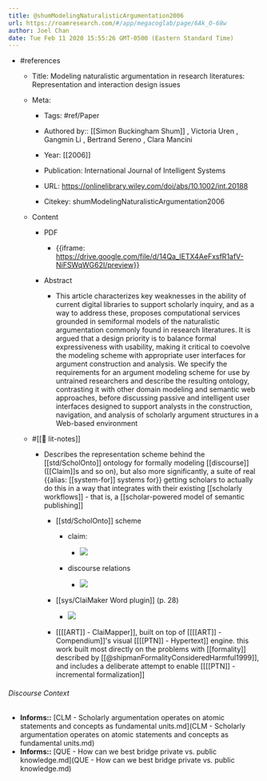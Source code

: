 ```yaml
---
title: @shumModelingNaturalisticArgumentation2006
url: https://roamresearch.com/#/app/megacoglab/page/6Ak_O-68w
author: Joel Chan
date: Tue Feb 11 2020 15:55:26 GMT-0500 (Eastern Standard Time)
---
```


- #references

    - Title: Modeling naturalistic argumentation in research literatures: Representation and interaction design issues

    - Meta:

        - Tags: #ref/Paper

        - Authored by::  [[Simon Buckingham Shum]] ,  Victoria Uren ,  Gangmin Li ,  Bertrand Sereno ,  Clara Mancini

        - Year: [[2006]]

        - Publication: International Journal of Intelligent Systems

        - URL: https://onlinelibrary.wiley.com/doi/abs/10.1002/int.20188

        - Citekey: shumModelingNaturalisticArgumentation2006

    - Content

        - PDF

            - {{iframe: https://drive.google.com/file/d/14Qa_IETX4AeFxsfR1afV-NiFSWqWG62I/preview}}

        - Abstract

            - This article characterizes key weaknesses in the ability of current digital libraries to support scholarly inquiry, and as a way to address these, proposes computational services grounded in semiformal models of the naturalistic argumentation commonly found in research literatures. It is argued that a design priority is to balance formal expressiveness with usability, making it critical to coevolve the modeling scheme with appropriate user interfaces for argument construction and analysis. We specify the requirements for an argument modeling scheme for use by untrained researchers and describe the resulting ontology, contrasting it with other domain modeling and semantic web approaches, before discussing passive and intelligent user interfaces designed to support analysts in the construction, navigation, and analysis of scholarly argument structures in a Web-based environment

    - #[[📝 lit-notes]]

        - Describes the representation scheme behind the [[std/ScholOnto]] ontology for formally modeling [[discourse]] ([[Claim]]s and so on), but also more significantly, a suite of real {{alias: [[system-for]] systems for}} getting scholars to actually do this in a way that integrates with their existing [[scholarly workflows]] - that is, a [[scholar-powered model of semantic publishing]]

            - [[std/ScholOnto]] scheme

                - claim:

                    - ![](https://firebasestorage.googleapis.com/v0/b/firescript-577a2.appspot.com/o/imgs%2Fapp%2Fmegacoglab%2F5aRqLzodZI.png?alt=media&token=8389476c-a263-4f88-84f8-cbd326c88c08)

                - discourse relations

                    - ![](https://firebasestorage.googleapis.com/v0/b/firescript-577a2.appspot.com/o/imgs%2Fapp%2Fmegacoglab%2FulAYrxr3_2.png?alt=media&token=c6ed81af-28a4-497d-8501-789cc12b4afd)

            - [[sys/ClaiMaker Word plugin]] (p. 28)

                - ![](https://firebasestorage.googleapis.com/v0/b/firescript-577a2.appspot.com/o/imgs%2Fapp%2Fmegacoglab%2FGUr-EZwtiw.png?alt=media&token=3738e421-f4f3-4699-aab1-95e92da98743)

            - [[[[ART]] - ClaiMapper]], built on top of [[[[ART]] - Compendium]]'s visual [[[[PTN]] - Hypertext]] engine. this work built most directly on the problems with [[formality]] described by [[@shipmanFormalityConsideredHarmful1999]], and includes a deliberate attempt to enable [[[[PTN]] - incremental formalization]]

###### Discourse Context

- **Informs::** [CLM - Scholarly argumentation operates on atomic statements and concepts as fundamental units.md](CLM - Scholarly argumentation operates on atomic statements and concepts as fundamental units.md)
- **Informs::** [QUE - How can we best bridge private vs. public knowledge.md](QUE - How can we best bridge private vs. public knowledge.md)

